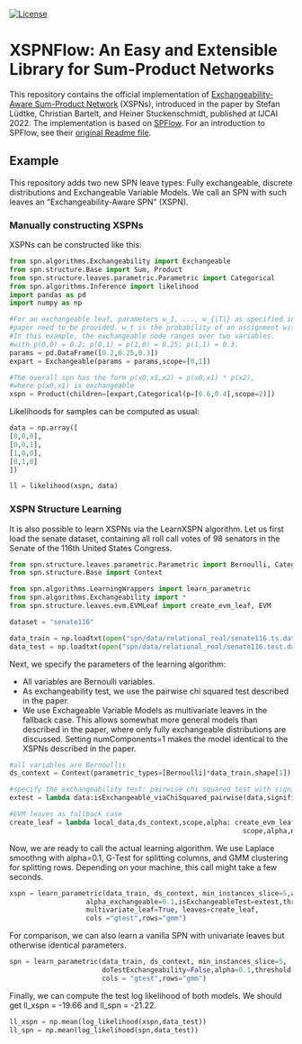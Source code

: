 [![License](https://img.shields.io/badge/License-Apache%202.0-blue.svg)](https://opensource.org/licenses/Apache-2.0)


# XSPNFlow: An Easy and Extensible Library for Sum-Product Networks

This repository contains the official implementation of [Exchangeability-Aware Sum-Product Network](https://arxiv.org/abs/2110.05165) (XSPNs), introduced in the paper by Stefan Lüdtke, Christian Bartelt, and Heiner Stuckenschmidt, published at IJCAI 2022. 
The implementation is based on [SPFlow](https://github.com/SPFlow/SPFlow). For an introduction to SPFlow, see their [original Readme file](README_SPFLOW.md). 

## Example

This repository adds two new SPN leave types: Fully exchangeable, discrete distributions and Exchangeable Variable Models. We call an SPN with such leaves an “Exchangeability-Aware SPN” (XSPN). 

### Manually constructing XSPNs
XSPNs can be constructed like this: 

```python
from spn.algorithms.Exchangeability import Exchangeable
from spn.structure.Base import Sum, Product
from spn.structure.leaves.parametric.Parametric import Categorical
from spn.algorithms.Inference import likelihood
import pandas as pd
import numpy as np

#For an exchangeable leaf, parameters w_1, ..., w_{|T|} as specified in the
#paper need to be provided. w_t is the probability of an assignment with t ones.
#In this example, the exchangeable node ranges over two variables.
#with p(0,0) = 0.2; p(0,1) = p(1,0) = 0.25; p(1,1) = 0.3.
params = pd.DataFrame([0.2,0.25,0.3])
expart = Exchangeable(params = params,scope=[0,1])

#The overall spn has the form p(x0,x1,x2) = p(x0,x1) * p(x2),
#where p(x0,x1) is exchangeable
xspn = Product(children=[expart,Categorical(p=[0.6,0.4],scope=2)])
```
Likelihoods for samples can be computed as usual:

```python
data = np.array([
[0,0,0],
[0,0,1],
[1,0,0],
[0,1,0]
])

ll = likelihood(xspn, data)
```

### XSPN Structure Learning
It is also possible to learn XSPNs via the LearnXSPN algorithm. Let us first load the senate dataset, containing all roll call votes of 98 senators in the Senate of the 116th United States Congress.

```python
from spn.structure.leaves.parametric.Parametric import Bernoulli, Categorical
from spn.structure.Base import Context

from spn.algorithms.LearningWrappers import learn_parametric
from spn.algorithms.Exchangeability import *
from spn.structure.leaves.evm.EVMLeaf import create_evm_leaf, EVM

dataset = "senate116"

data_train = np.loadtxt(open("spn/data/relational_real/senate116.ts.data","rb"),dtype=int,delimiter=",")
data_test = np.loadtxt(open("spn/data/relational_real/senate116.test.data","rb"),dtype=int,delimiter=",")

```

Next, we specify the parameters of the learning algorithm:
* All variables are Bernoulli variables. 
* As exchangeability test, we use the pairwise chi squared test described in the paper. 
* We use Exchageable Variable Models as multivariate leaves in the fallback case. This allows somewhat more general models than described in the paper, where only fully exchangeable distributions are discussed. Setting numComponents=1 makes the model identical to the XSPNs described in the paper. 

```python
#all variables are Bernoullis
ds_context = Context(parametric_types=[Bernoulli]*data_train.shape[1]).add_domains(data_train)

#specify the exchangeability test: pairwise chi squared test with significance 0.2
extest = lambda data:isExchangeable_viaChiSquared_pairwise(data,significance=0.05)

#EVM leaves as fallback case
create_leaf = lambda local_data,ds_context,scope,alpha: create_evm_leaf(local_data, ds_context, 
                                                          scope,alpha,numComponents=1)
```

Now, we are ready to call the actual learning algorithm. We use Laplace smoothng with alpha=0.1, G-Test for splitting columns, and GMM clustering for splitting rows. Depending on your machine, this call might take a few seconds.

```python
xspn = learn_parametric(data_train, ds_context, min_instances_slice=5,alpha=0.1,
                   alpha_exchangeable=0.1,isExchangeableTest=extest,threshold = 5,
                   multivariate_leaf=True, leaves=create_leaf,
                   cols ="gtest",rows="gmm")
```

For comparison, we can also learn a vanilla SPN with univariate leaves but otherwise identical parameters.

```python
spn = learn_parametric(data_train, ds_context, min_instances_slice=5,
                       doTestExchangeability=False,alpha=0.1,threshold = 5,
                       cols = "gtest",rows="gmm")

```

Finally, we can compute the test log likelihood of both models. We should get ll_xspn = -19.66 and ll_spn = -21.22.

```python
ll_xspn = np.mean(log_likelihood(xspn,data_test)) 
ll_spn = np.mean(log_likelihood(spn,data_test)) 
```